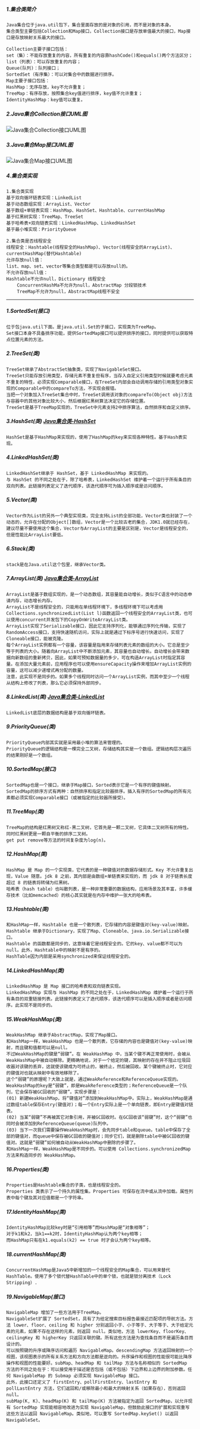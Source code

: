 ##### 1.集合类简介
    Java集合位于java.util包下，集合里面存放的是对象的引用，而不是对象的本身。
    集合类型主要包括Collection和Map接口，Collection接口是存放单值最大的接口，Map接口是存放映射关系最大的接口。
    
    Collection主要子接口包括：
    set（集）：不能存放重复的内容，所有重复的内容靠hashCode()和equals()两个方法区分；
    list（列表）：可以存放重复的内容；
    Queue(队列)：队列接口；
    SortedSet（有序集）：可以对集合中的数据进行排序。
    Map主要子接口包括：
    HashMap：无序存放，key不允许重复；
    TreeMap：有序存放，按照集合key值进行排序，key值不允许重复；
    IdentityHashMap：key值可以重复。
    
##### 2.Java集合Collection接口UML图
![Java集合Collection接口UML图](Java集合UML图--Collection.png)

##### 3.Java集合Map接口UML图
![Java集合Map接口UML图](Java集合UML图--Map.png)

##### 4.集合类实现
    1.集合类实现
    基于双向循环链表实现：LinkedList
    基于动态数组实现：ArrayList、Vector
    基于数组+单链表实现：HashMap、HashSet、Hashtable、currentHashMap
    基于红黑树实现：TreeMap、TreeSet
    基于哈希表+双向链表实现：LinkedHashMap、LinkedHashSet
    基于最小堆实现：PriorityQueue

    2.集合类是否线程安全
    线程安全：Hashtable(线程安全的HashMap)、Vector(线程安全的ArrayList)、currentHashMap(替代Hashtable)
    允许存放null值：
    list、map、set、vector等集合类型都是可以存放null的。
    不允许存放null值：
    Hashtable不允许null，Dictionary 线程安全 
    	ConcurrentHashMa不允许为null，AbstractMap 分段锁技术 
    	TreeMap不允许为null，AbstractMap线程不安全
    	
---

##### 1.SortedSet(接口)
    位于包java.util下面。是java.util.Set的子接口，实现类为TreeMap。
    Set接口本身不具备排序功能，提供SortedMap接口可以提供排序的接口，同时提供可以获取特点位置元素的方法。
##### 2.TreeSet(类)
    TreeSet继承了AbstractSet抽象类，实现了NavigableSet接口。
    TreeSet只能存放引用类型，存储元素不重复但有序，当存入自定义引用类型时候就要考虑元素不重复的特性，必须实现Comparable接口，在TreeSet内部会自动调用存储的引用类型对象实现的Comparable中的compareTo方法，不实现会报错。
    当把一个对象加入TreeSet集合中时，TreeSet调用该对象的compareTo(Object obj)方法与容器中的其他对象比较大小，然后根据红黑树算法决定它的存储位置。
    TreeSet是基于TreeMap实现的，TreeSet中元素支持2中排序算法，自然排序和自定义排序。
##### 3.HashSet(类)  [Java集合类-HashSet](_03_hashset/HashSet.md)  
    HashSet是基于HashMap来实现的，使用了HashMap的key来实现各种特性。基于Hash表实现。
##### 4.LinkedHashSet(类)
    LinkedHashSet继承于 HashSet，基于 LinkedHashMap 来实现的。
    与 HashSet 的不同之处在于，除了哈希表，LinkedHashSet 维护着一个运行于所有条目的双向列表。此链接列表定义了迭代顺序，该迭代顺序可为插入顺序或是访问顺序。
##### 5.Vector(类)
    Vector作为List的另外一个典型实现类，完全支持List的全部功能，Vector类也封装了一个动态的，允许在分配的Object[]数组，Vector是一个比较古老的集合，JDK1.0就已经存在，建议尽量不要使用这个集合，Vector与ArrayList的主要是区别是，Vector是线程安全的，但是性能比ArrayList要低。
##### 6.Stack(类)
    stack是在Java.util这个包里，继承Vector类。
##### 7.ArrayList(类) [Java集合类-ArrayList](_01_arraylist/ArrayList.md)  
    ArrayList是基于数组实现的，是一个动态数组，其容量能自动增长，类似于C语言中的动态申请内存，动态增长内存。
    ArrayList不是线程安全的，只能用在单线程环境下，多线程环境下可以考虑用Collections.synchronizedList(List l)函数返回一个线程安全的ArrayList类，也可以使用concurrent并发包下的CopyOnWriteArrayList类。
    ArrayList实现了Serializable接口，因此它支持序列化，能够通过序列化传输，实现了RandomAccess接口，支持快速随机访问，实际上就是通过下标序号进行快速访问，实现了Cloneable接口，能被克隆。
    每个ArrayList实例都有一个容量，该容量是指用来存储列表元素的数组的大小。它总是至少等于列表的大小。随着向ArrayList中不断添加元素，其容量也自动增长。自动增长会带来数据向新数组的重新拷贝，因此，如果可预知数据量的多少，可在构造ArrayList时指定其容量。在添加大量元素前，应用程序也可以使用ensureCapacity操作来增加ArrayList实例的容量，这可以减少递增式再分配的数量。 
    注意，此实现不是同步的。如果多个线程同时访问一个ArrayList实例，而其中至少一个线程从结构上修改了列表，那么它必须保持外部同步。
##### 8.LinkedList(类) [Java集合类-LinkedList](_02_linkedlist/LinkedList.md)  
    LinkedList底层的数据结构是基于双向循环链表。
##### 9.PriorityQueue(类)
    PriorityQueue内部其实就是采用最小堆的算法来管理的。
    PriorityQueue的逻辑结构是一棵完全二叉树，存储结构其实是一个数组。逻辑结构层次遍历的结果刚好是一个数组。
##### 10.SortedMap(接口)
    SortedMap也是一个接口，继承于Map接口，Sorted表示它是一个有序的键值映射。
    SortedMap的排序方式有两种：自然排序和指定比较器排序。插入有序的SortedMap的所有元素都必须实现Comparable接口（或被指定的比较器所接受）。
##### 11.TreeMap(类)
    TreeMap的结构是红黑树又称红-黑二叉树，它首先是一颗二叉树，它具体二叉树所有的特性。同时红黑树更是一颗自平衡的排序二叉树。
    get put remove等方法的时间复杂度为log(n)。
##### 12.HashMap(类)
    HashMap 是 Map 的一个实现类，它代表的是一种键值对的数据存储形式。Key 不允许重复出现，Value 随意。jdk 8 之前，其内部是由数组+单链表来实现的，而 jdk 8 对于链表长度超过 8 的链表将转储为红黑树。
    哈希表（hash table）也叫散列表，是一种非常重要的数据结构，应用场景及其丰富，许多缓存技术（比如memcached）的核心其实就是在内存中维护一张大的哈希表。
##### 13.Hashtable(类)
    和HashMap一样，Hashtable 也是一个散列表，它存储的内容是键值对(key-value)映射。
    Hashtable 继承于Dictionary，实现了Map、Cloneable、java.io.Serializable接口。
    Hashtable 的函数都是同步的，这意味着它是线程安全的。它的key、value都不可以为null。此外，Hashtable中的映射不是有序的。
    HashTable因为内部是采用synchronized来保证线程安全的。
##### 14.LinkedHashMap(类)
    LinkedHashMap 是 Map 接口的哈希表和双向链表实现。
    LinkedHashMap 实现与 HashMap 的不同之处在于，LinkedHashMap 维护着一个运行于所有条目的双重链接列表。此链接列表定义了迭代顺序，该迭代顺序可以是插入顺序或者是访问顺序。此实现不是同步的。
##### 15.WeakHashMap(类)
    WeakHashMap 继承于AbstractMap，实现了Map接口。
    和HashMap一样，WeakHashMap 也是一个散列表，它存储的内容也是键值对(key-value)映射，而且键和值都可以是null。
    不过WeakHashMap的键是“弱键”。在 WeakHashMap 中，当某个键不再正常使用时，会被从WeakHashMap中被自动移除。更精确地说，对于一个给定的键，其映射的存在并不阻止垃圾回收器对该键的丢弃，这就使该键成为可终止的，被终止，然后被回收。某个键被终止时，它对应的键值对也就从映射中有效地移除了。
    这个“弱键”的原理呢？大致上就是，通过WeakReference和ReferenceQueue实现的。 WeakHashMap的key是“弱键”，即是WeakReference类型的；ReferenceQueue是一个队列，它会保存被GC回收的“弱键”。实现步骤是：
    (01) 新建WeakHashMap，将“键值对”添加到WeakHashMap中。实际上，WeakHashMap是通过数组table保存Entry(键值对)；每一个Entry实际上是一个单向链表，即Entry是键值对链表。
    (02) 当某“弱键”不再被其它对象引用，并被GC回收时。在GC回收该“弱键”时，这个“弱键”也同时会被添加到ReferenceQueue(queue)队列中。
    (03) 当下一次我们需要操作WeakHashMap时，会先同步table和queue。table中保存了全部的键值对，而queue中保存被GC回收的键值对；同步它们，就是删除table中被GC回收的键值对。这就是“弱键”如何被自动从WeakHashMap中删除的步骤了。
    和HashMap一样，WeakHashMap是不同步的。可以使用 Collections.synchronizedMap 方法来构造同步的 WeakHashMap。
##### 16.Properties(类)
    Properties是Hashtable集合的子类，也是线程安全的。
    Properties 类表示了一个持久的属性集。Properties 可保存在流中或从流中加载。属性列表中每个键及其对应值都是一个字符串。
##### 17.IdentityHashMap(类)
    IdentityHashMap比较key时是“引用相等”而HashMap是“对象相等”；
    对于k1和k2，当k1==k2时，IdentityHashMap认为两个key相等；
    而HashMap只有在k1.equals(k2) == true 时才会认为两个key相等。
##### 18.currentHashMap(类)
    ConcurrentHashMap是Java5中新增加的一个线程安全的Map集合，可以用来替代HashTable。使用了多个锁代替HashTable中的单个锁，也就是锁分离技术（Lock Stripping）.
##### 19.NavigableMap(接口)
    NavigableMap 增加了一些方法用于TreeMap。
    NavigableSet扩展了 SortedSet，具有了为给定搜索目标报告最接近匹配项的导航方法。方法 lower、floor、ceiling 和 higher 分别返回小于、小于等于、大于等于、大于给定元素的元素，如果不存在这样的元素，则返回 null。类似地，方法 lowerKey、floorKey、ceilingKey 和 higherKey 只返回关联的键。所有这些方法是为查找条目而不是遍历条目而设计的。
    可以按照键的升序或降序访问和遍历 NavigableMap。descendingMap 方法返回映射的一个视图，该视图表示的所有关系方法和方向方法都是逆向的。升序操作和视图的性能很可能比降序操作和视图的性能要好。subMap、headMap 和 tailMap 方法与名称相似的 SortedMap 方法的不同之处在于：可以接受用于描述是否包括（或不包括）下边界和上边界的附加参数。任何 NavigableMap 的 Submap 必须实现 NavigableMap 接口。
    此外，此接口还定义了 firstEntry、pollFirstEntry、lastEntry 和 pollLastEntry 方法，它们返回和/或移除最小和最大的映射关系（如果存在），否则返回 null。
    subMap(K, K)、headMap(K) 和 tailMap(K) 方法被指定为返回 SortedMap，以允许现有 SortedMap 实现能相容地改进为实现 NavigableMap，但鼓励此接口的扩展和实现重写这些方法以返回 NavigableMap。类似地，可以重写 SortedMap.keySet() 以返回 NavigableSet。
